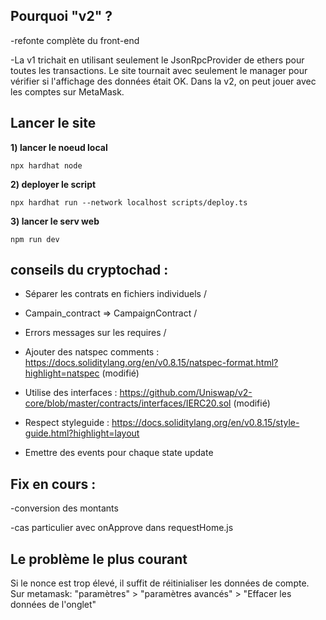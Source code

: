 
## Pourquoi "v2" ?

-refonte complète du front-end

-La v1 trichait en utilisant seulement le JsonRpcProvider de ethers pour toutes les transactions. Le site tournait avec seulement le manager pour vérifier si l'affichage des données était OK. Dans la v2, on peut jouer avec les comptes sur MetaMask.

## Lancer le site

**1) lancer le noeud local**

    npx hardhat node

**2) deployer le script**

    npx hardhat run --network localhost scripts/deploy.ts

**3) lancer le serv web**

    npm run dev




## conseils du cryptochad :

-   Séparer les contrats en fichiers individuels /

-   Campain_contract => CampaignContract /

-   Errors messages sur les requires /

-   Ajouter des natspec comments : https://docs.soliditylang.org/en/v0.8.15/natspec-format.html?highlight=natspec (modifié)

-   Utilise des interfaces : https://github.com/Uniswap/v2-core/blob/master/contracts/interfaces/IERC20.sol (modifié)

-   Respect styleguide : https://docs.soliditylang.org/en/v0.8.15/style-guide.html?highlight=layout

-   Emettre des events pour chaque state update

    
    
 ## Fix en cours :
 
 -conversion des montants
 
 -cas particulier avec onApprove dans requestHome.js
 
## Le problème le plus courant
Si le nonce est trop élevé, il suffit de réitinialiser les données de compte. Sur metamask: "paramètres" > "paramètres avancés" > "Effacer les données de l'onglet"

